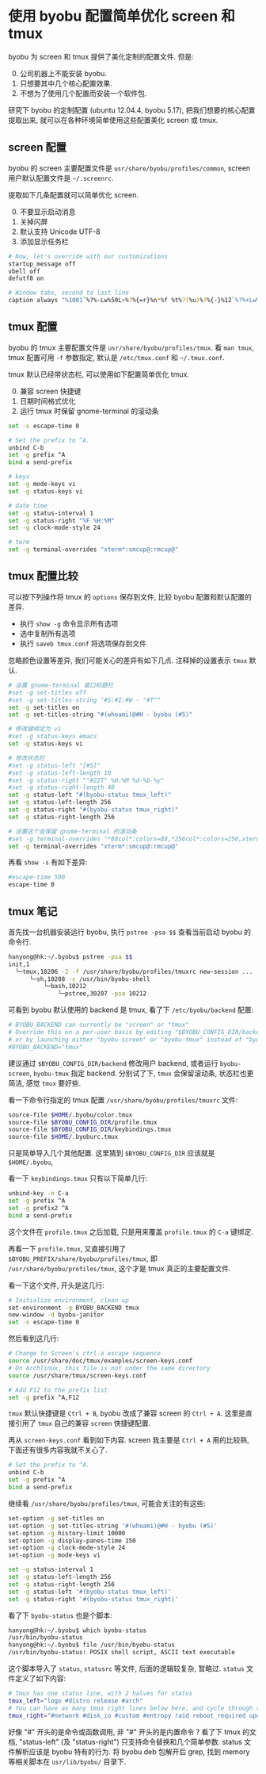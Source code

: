 使用 byobu 配置简单优化 screen 和 tmux
===

byobu 为 screen 和 tmux 提供了美化定制的配置文件.
但是:

0. 公司机器上不能安装 byobu.
0. 只想要其中几个核心配置效果.
0. 不想为了使用几个配置而安装一个软件包.

研究下 byobu 的定制配置 (ubuntu 12.04.4, byobu 5.17), 
把我们想要的核心配置提取出来, 
就可以在各种环境简单使用这些配置美化 screen 或 tmux.

## screen 配置

byobu 的 screen 主要配置文件是 `usr/share/byobu/profiles/common`,
screen 用户默认配置文件是 `~/.screenrc`.

提取如下几条配置就可以简单优化 screen.

0. 不要显示启动消息
0. 关掉闪屏
0. 默认支持 Unicode UTF-8
0. 添加显示任务栏

```sh
# Now, let's override with our customizations
startup_message off
vbell off
defutf8 on

# Window tabs, second to last line
caption always "%1001`%?%-Lw%50L>%?%{=r}%n*%f %t%?(%u)%?%{-}%12`%?%+Lw%?%11` %=%12`%1002`%10`%<"
```

## tmux 配置

byobu 的 tmux 主要配置文件是 `usr/share/byobu/profiles/tmux`.
看 `man tmux`, tmux 配置可用 `-f` 参数指定,
默认是 `/etc/tmux.conf` 和 `~/.tmux.conf`.

tmux 默认已经带状态栏, 可以使用如下配置简单优化 tmux.

0. 兼容 screen 快捷键
0. 日期时间格式优化
0. 运行 tmux 时保留 gnome-terminal 的滚动条

```sh
set -s escape-time 0

# Set the prefix to ^A.
unbind C-b
set -g prefix ^A
bind a send-prefix

# keys
set -g mode-keys vi
set -g status-keys vi

# date time
set -g status-interval 1
set -g status-right "%F %H:%M"
set -g clock-mode-style 24

# term
set -g terminal-overrides "xterm*:smcup@:rmcup@"
```

## tmux 配置比较

可以按下列操作将 tmux 的 `options` 保存到文件, 比较 byobu 配置和默认配置的差异.

* 执行 `show -g` 命令显示所有选项
* 选中复制所有选项
* 执行 `saveb tmux.conf` 将选项保存到文件

忽略颜色设置等差异, 我们可能关心的差异有如下几点.
注释掉的设置表示 `tmux` 默认.

```sh
# 设置 gnome-terminal 窗口标题栏
#set -g set-titles off
#set -g set-titles-string "#S:#I:#W - "#T""
set -g set-titles on
set -g set-titles-string "#(whoami)@#H - byobu (#S)"

# 修改键绑定为 vi
#set -g status-keys emacs
set -g status-keys vi

# 修改状态栏
#set -g status-left "[#S]"
#set -g status-left-length 10
#set -g status-right ""#22T" %H:%M %d-%b-%y"
#set -g status-right-length 40
set -g status-left "#(byobu-status tmux_left)"
set -g status-left-length 256
set -g status-right "#(byobu-status tmux_right)"
set -g status-right-length 256

# 设置这个会保留 gnome-terminal 的滚动条
#set -g terminal-overrides "*88col*:colors=88,*256col*:colors=256,xterm*:XT:Ms=\E]52;%p1
set -g terminal-overrides "xterm*:smcup@:rmcup@"
```

再看 `show -s` 有如下差异:

```sh
#escape-time 500
escape-time 0
```

## tmux 笔记

首先找一台机器安装运行 byobu, 执行 `pstree -psa $$` 查看当前启动 byobu 的命令行.

```sh
hanyong@hk:~/.byobu$ pstree -psa $$
init,1
  └─tmux,10206 -2 -f /usr/share/byobu/profiles/tmuxrc new-session ...
      └─sh,10208 -c /usr/bin/byobu-shell
          └─bash,10212
              └─pstree,30207 -psa 10212
```

可看到 byobu 默认使用的 backend 是 tmux, 
看了下 `/etc/byobu/backend` 配置:

```sh
# BYOBU_BACKEND can currently be "screen" or "tmux"
# Override this on a per-user basis by editing "$BYOBU_CONFIG_DIR/backend"
# or by launching either "byobu-screen" or "byobu-tmux" instead of "byobu".
#BYOBU_BACKEND="tmux"
```

建议通过 `$BYOBU_CONFIG_DIR/backend` 修改用户 backend, 
或者运行 `byobu-screen`, `byobu-tmux` 指定 backend.
分别试了下, `tmux` 会保留滚动条, 状态栏也更简洁, 感觉 `tmux` 要好些.

看一下命令行指定的 tmux 配置 `/usr/share/byobu/profiles/tmuxrc` 文件:

```sh
source-file $HOME/.byobu/color.tmux
source-file $BYOBU_CONFIG_DIR/profile.tmux
source-file $BYOBU_CONFIG_DIR/keybindings.tmux
source-file $HOME/.byoburc.tmux
```

只是简单导入几个其他配置.
这里猜到 `$BYOBU_CONFIG_DIR` 应该就是 `$HOME/.byobu`,

看一下 `keybindings.tmux` 只有以下简单几行:

```sh
unbind-key -n C-a
set -g prefix ^A
set -g prefix2 ^A
bind a send-prefix
```

这个文件在 `profile.tmux` 之后加载, 只是用来覆盖 `profile.tmux` 的 `C-a` 键绑定.

再看一下 `profile.tmux`, 又直接引用了 `$BYOBU_PREFIX/share/byobu/profiles/tmux`,
即 `/usr/share/byobu/profiles/tmux`, 这个才是 tmux 真正的主要配置文件.

看一下这个文件, 开头是这几行:

```sh
# Initialize environment, clean up
set-environment -g BYOBU_BACKEND tmux
new-window -d byobu-janitor
set -s escape-time 0
```

然后看到这几行:

```sh
# Change to Screen's ctrl-a escape sequence
source /usr/share/doc/tmux/examples/screen-keys.conf
# On Archlinux, this file is not under the same directory
source /usr/share/tmux/screen-keys.conf

# Add F12 to the prefix list
set -g prefix ^A,F12
```

`tmux` 默认快捷键是 `Ctrl + B`, byobu 改成了兼容 screen 的 `Ctrl + A`.
这里是直接引用了 `tmux` 自己的兼容 `screen` 快捷键配置.

再从 `screen-keys.conf` 看到如下内容.
screen 我主要是 `Ctrl + A` 用的比较熟, 下面还有很多内容我就不关心了.

```sh
# Set the prefix to ^A.
unbind C-b
set -g prefix ^A
bind a send-prefix
```

继续看 `/usr/share/byobu/profiles/tmux`, 可能会关注的有这些:

```sh
set-option -g set-titles on
set-option -g set-titles-string '#(whoami)@#H - byobu (#S)'
set-option -g history-limit 10000
set-option -g display-panes-time 150
set-option -g clock-mode-style 24
set-option -g mode-keys vi

set -g status-interval 1
set -g status-left-length 256
set -g status-right-length 256
set -g status-left '#(byobu-status tmux_left)'
set -g status-right '#(byobu-status tmux_right)'
```

看了下 `byobu-status` 也是个脚本:

```sh
hanyong@hk:~/.byobu$ which byobu-status
/usr/bin/byobu-status
hanyong@hk:~/.byobu$ file /usr/bin/byobu-status
/usr/bin/byobu-status: POSIX shell script, ASCII text executable
```

这个脚本导入了 `status`, `statusrc` 等文件, 后面的逻辑较复杂, 暂略过.
`status` 文件定义了如下内容:

```sh
# Tmux has one status line, with 2 halves for status
tmux_left="logo #distro release #arch"
# You can have as many tmux right lines below here, and cycle through them using Shift-F5
tmux_right="#network #disk_io #custom #entropy raid reboot_required updates_available #apport #services #mail #users uptime #ec2_cost #rcs_cost #fan_speed #cpu_temp #battery #wifi_quality #processes load_average cpu_count cpu_freq memory #swap #disk #whoami #hostname #ip_address #time_utc date time"
```

好像 "#" 开头的是命令或函数调用, 非 "#" 开头的是内置命令 ?
看了下 tmux 的文档, "status-left" (及 "status-right") 只支持命令替换和几个简单参数.
status 文件解析应该是 byobu 特有的行为.
将 byobu deb 包解开后 grep, 找到 memory 等相关脚本在 `usr/lib/byobu/` 目录下.

